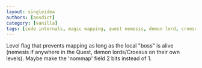 ```yaml
---
layout: singleidea
authors: [aosdict]
category: [vanilla]
tags: [code internals, magic mapping, quest nemesis, demon lord, croesus]
---
```

Level flag that prevents mapping as long as the local "boss" is alive (nemesis if anywhere in the Quest, demon lords/Croesus on their own levels). Maybe make the 'nommap' field 2 bits instead of 1.
